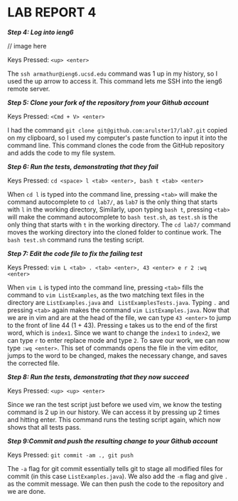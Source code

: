 # LAB REPORT 4

***Step 4: Log into ieng6***

// image here

Keys Pressed: ```<up> <enter>```

The ```ssh armathur@ieng6.ucsd.edu``` command was 1 up in my history, so I used the up arrow to access it. This command lets me SSH into the ieng6 remote server.

***Step 5: Clone your fork of the repository from your Github account***

Keys Pressed: ```<Cmd + V> <enter>```

I had the command ```git clone git@github.com:arulster17/lab7.git``` copied on my clipboard, so I used my computer's paste function to input it into the command line. This command clones the code from the GitHub repository and adds the code to my file system.

***Step 6: Run the tests, demonstrating that they fail***

Keys Pressed: ```cd <space> l <tab> <enter>, bash t <tab> <enter>```

When ```cd l``` is typed into the command line, pressing ```<tab>``` will make the command autocomplete to ```cd lab7/```, as ```lab7``` is the only thing that starts with ```l``` in the working directory, Similarly, upon typing ```bash t```, pressing ```<tab>``` will make the command autocomplete to ```bash test.sh```, as ```test.sh``` is the only thing that starts with ```t``` in the working directory. The ```cd lab7/``` command moves the working directory into the cloned folder to continue work. The ```bash test.sh``` command runs the testing script.

***Step 7: Edit the code file to fix the failing test***

Keys Pressed: ```vim L <tab> . <tab> <enter>, 43 <enter> e r 2 :wq <enter>```

When ```vim L``` is typed into the command line, pressing ```<tab>``` fills the command to ```vim ListExamples```, as the two matching text files in the directory are ```ListExamples.java``` and ``` ListExamplesTests.java```. Typing ```.``` and pressing ```<tab>``` again makes the command ```vim ListExamples.java```. Now that we are in vim and are at the head of the file, we can type ```43 <enter>``` to jump to the front of line 44 (1 + 43). Pressing ```e``` takes us to the end of the first word, which is ```index1```. Since we want to change the ```index1``` to ```index2```, we can type ```r``` to enter replace mode and type ```2```. To save our work, we can now type ```:wq <enter>```. This set of commands opens the file in the vim editor, jumps to the word to be changed, makes the necessary change, and saves the corrected file.

***Step 8: Run the tests, demonstrating that they now succeed***

Keys Pressed: ```<up> <up> <enter>```

Since we ran the test script just before we used vim, we know the testing command is 2 up in our history. We can access it by pressing up 2 times and hitting enter. This command runs the testing script again, which now shows that all tests pass.

***Step 9:Commit and push the resulting change to your Github account***

Keys Pressed: ```git commit -am ., git push```

The ```-a``` flag for git commit essentially tells git to stage all modified files for commit (in this case ```ListExamples.java```). We also add the ```-m``` flag and give ```.``` as the commit message. We can then push the code to the repository and we are done.
